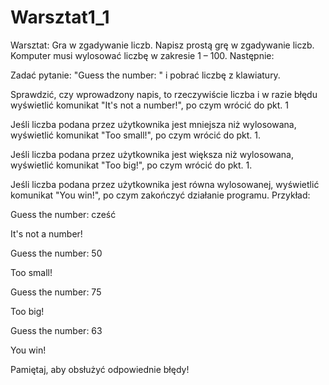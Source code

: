 # Warsztat1_1

Warsztat: Gra w zgadywanie liczb.
Napisz prostą grę w zgadywanie liczb. Komputer musi wylosować liczbę w zakresie 1 – 100. Następnie:

Zadać pytanie: "Guess the number: " i pobrać liczbę z klawiatury.

Sprawdzić, czy wprowadzony napis, to rzeczywiście liczba i w razie błędu wyświetlić komunikat
"It's not a number!", po czym wrócić do pkt. 1

Jeśli liczba podana przez użytkownika jest mniejsza niż wylosowana, wyświetlić komunikat
"Too small!", po czym wrócić do pkt. 1.

Jeśli liczba podana przez użytkownika jest większa niż wylosowana, wyświetlić komunikat
"Too big!", po czym wrócić do pkt. 1.

Jeśli liczba podana przez użytkownika jest równa wylosowanej, wyświetlić komunikat 
"You win!", po czym zakończyć działanie programu.
Przykład:

Guess the number: cześć

It's not a number!

Guess the number: 50

Too small!

Guess the number: 75

Too big!

Guess the number: 63

You win!

Pamiętaj, aby obsłużyć odpowiednie błędy!